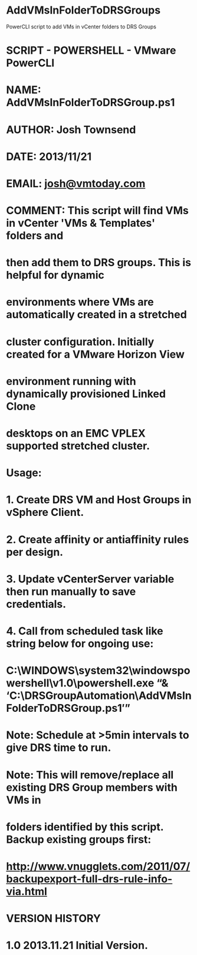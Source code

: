 AddVMsInFolderToDRSGroups
=========================

PowerCLI script to add VMs in vCenter folders to DRS Groups
# SCRIPT - POWERSHELL - VMware PowerCLI
# NAME: AddVMsInFolderToDRSGroup.ps1
#
# AUTHOR:  Josh Townsend
# DATE:  2013/11/21
# EMAIL: josh@vmtoday.com
#
# COMMENT:  This script will find VMs in vCenter 'VMs & Templates' folders and 
#			then add them to DRS groups.  This is helpful for dynamic
#			environments where VMs are automatically created in a stretched
#			cluster configuration.  Initially created for a VMware Horizon View
#			environment running with dynamically provisioned Linked Clone 
#			desktops on an EMC VPLEX supported stretched cluster.
#
# Usage: 
#	1. Create DRS VM and Host Groups in vSphere Client.
#	2. Create affinity or antiaffinity rules per design.
#	3. Update vCenterServer variable then run manually to save credentials.  
#	4. Call from scheduled task like string below for ongoing use:
# C:\WINDOWS\system32\windowspowershell\v1.0\powershell.exe “& ‘C:\DRSGroupAutomation\AddVMsInFolderToDRSGroup.ps1′”
# 		Note: Schedule at >5min intervals to give DRS time to run.
#
# Note: This will remove/replace all existing DRS Group members with VMs in
# 		folders identified by this script. Backup existing groups first: 
# 		http://www.vnugglets.com/2011/07/backupexport-full-drs-rule-info-via.html
#
# VERSION HISTORY
# 1.0 2013.11.21 Initial Version.